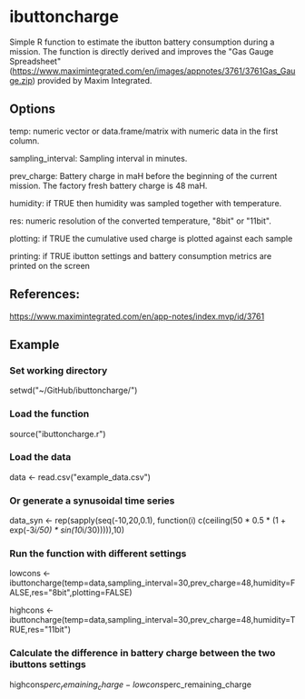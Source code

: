 # ibuttoncharge
Simple R function to estimate the ibutton battery consumption during a mission. 
The function is directly derived and improves the "Gas Gauge Spreadsheet" (https://www.maximintegrated.com/en/images/appnotes/3761/3761Gas_Gauge.zip) provided by Maxim Integrated.

## Options
temp: numeric vector or data.frame/matrix with numeric data in the first column.

sampling_interval: Sampling interval in minutes.

prev_charge: Battery charge in maH before the beginning of the current mission. The factory fresh battery charge is 48 maH.

humidity: if TRUE then humidity was sampled together with temperature.

res: numeric resolution of the converted temperature, "8bit" or "11bit".

plotting: if TRUE the cumulative used charge is plotted against each sample

printing: if TRUE ibutton settings and battery consumption metrics are printed on the screen

## References:
https://www.maximintegrated.com/en/app-notes/index.mvp/id/3761

## Example
### Set working directory
setwd("~/GitHub/ibuttoncharge/")

### Load the function
source("ibuttoncharge.r")

### Load the data
data <- read.csv("example_data.csv")

### Or generate a synusoidal time series
data_syn <- rep(sapply(seq(-10,20,0.1), function(i)
      c(ceiling(50 * 0.5 * (1 + exp(-3*i/50) * sin(10*i/30))))),10)

### Run the function with different settings
lowcons <- ibuttoncharge(temp=data,sampling_interval=30,prev_charge=48,humidity=FALSE,res="8bit",plotting=FALSE)

highcons <- ibuttoncharge(temp=data,sampling_interval=30,prev_charge=48,humidity=TRUE,res="11bit")

### Calculate the difference in battery charge between the two ibuttons settings
highcons$perc_remaining_charge - lowcons$perc_remaining_charge
